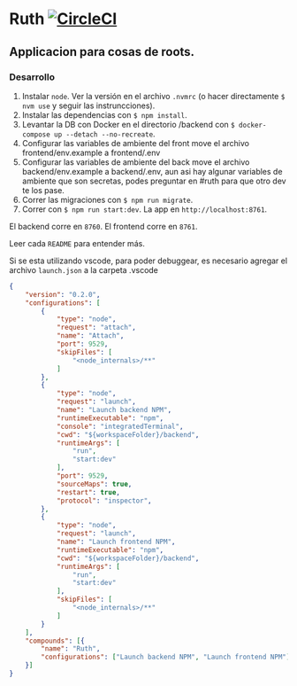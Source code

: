 # Ruth [![CircleCI](https://circleci.com/gh/10PinesLabs/ruth.svg?style=svg)](https://circleci.com/gh/10PinesLabs/ruth)
## Applicacion para cosas de roots.

### Desarrollo
1. Instalar `node`. Ver la versión en el archivo `.nvmrc` (o hacer directamente `$ nvm use` y seguir las instruncciones).
1. Instalar las dependencias con `$ npm install`.
1. Levantar la DB con Docker en el directorio /backend con `$ docker-compose up --detach --no-recreate`.
1. Configurar las variables de ambiente del front move el archivo frontend/env.example a frontend/.env
1. Configurar las variables de ambiente del back move el archivo backend/env.example a backend/.env, aun asi hay
   algunar variables de ambiente que son secretas, podes preguntar en #ruth para que otro dev te los pase.
1. Correr las migraciones con `$ npm run migrate`.
1. Correr con `$ npm run start:dev`.  La app en `http://localhost:8761`.

El backend corre en  `8760`.
El frontend corre en  `8761`.

Leer cada `README` para entender más.

Si se esta utilizando vscode, para poder debuggear, es necesario agregar el archivo `launch.json` a la carpeta .vscode

```json
{
    "version": "0.2.0",
    "configurations": [
        {
            "type": "node",
            "request": "attach",
            "name": "Attach",
            "port": 9529,
            "skipFiles": [
                "<node_internals>/**"
            ]
        },
        {
            "type": "node",
            "request": "launch",
            "name": "Launch backend NPM",
            "runtimeExecutable": "npm",
            "console": "integratedTerminal",
            "cwd": "${workspaceFolder}/backend",
            "runtimeArgs": [
                "run",
                "start:dev"
            ],
            "port": 9529,
            "sourceMaps": true,
            "restart": true,
            "protocol": "inspector",
        },
        {
            "type": "node",
            "request": "launch",
            "name": "Launch frontend NPM",
            "runtimeExecutable": "npm",
            "cwd": "${workspaceFolder}/backend",
            "runtimeArgs": [
                "run",
                "start:dev"
            ],
            "skipFiles": [
                "<node_internals>/**"
            ]
        }
    ],
    "compounds": [{
        "name": "Ruth",
        "configurations": ["Launch backend NPM", "Launch frontend NPM"]
    }]
}
```
